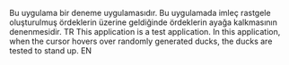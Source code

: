 Bu uygulama bir deneme uygulamasıdır. Bu uygulamada imleç rastgele oluşturulmuş ördeklerin üzerine geldiğinde ördeklerin ayağa kalkmasının denenmesidir. TR
This application is a test application. In this application, when the cursor hovers over randomly generated ducks, the ducks are tested to stand up. EN
